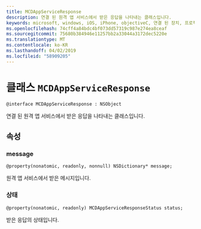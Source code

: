 ```yaml
---
title: MCDAppServiceResponse
description: 연결 된 원격 앱 서비스에서 받은 응답을 나타내는 클래스입니다.
keywords: microsoft, windows, iOS, iPhone, objectiveC, 연결 된 장치, 프로젝트 로마
ms.openlocfilehash: 74cff4a84bdc4bf073dd57319c987e274ea8ceaf
ms.sourcegitcommit: 75680b384946e11257bb2a33044a3172dec5220e
ms.translationtype: MT
ms.contentlocale: ko-KR
ms.lasthandoff: 04/02/2019
ms.locfileid: "58909205"
---
```

# <a name="class-mcdappserviceresponse"></a>클래스 `MCDAppServiceResponse`

```
@interface MCDAppServiceResponse : NSObject
```

연결 된 원격 앱 서비스에서 받은 응답을 나타내는 클래스입니다.

## <a name="properties"></a>속성

### <a name="message"></a>message 
`@property(nonatomic, readonly, nonnull) NSDictionary* message;`

원격 앱 서비스에서 받은 메시지입니다.

### <a name="status"></a>상태
`@property(nonatomic, readonly) MCDAppServiceResponseStatus status;`

받은 응답의 상태입니다.